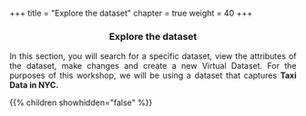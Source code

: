 +++
title = "Explore the dataset"
chapter = true
weight = 40
+++

<center><h3>Explore the dataset </h3></center>

<div style="text-align: justify">
 In this section, you will search for a specific dataset, view the attributes of the dataset, make changes and create a new Virtual Dataset.  For the purposes of this workshop, we will be using a dataset that captures <b>Taxi Data in NYC. </b> 

  {{% children showhidden="false" %}}
</div>